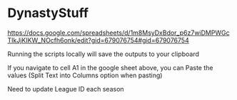 # DynastyStuff

https://docs.google.com/spreadsheets/d/1m8MsyDxBdor_p6z7wiDMPWGcTIkJjKIKW_NOcfh6onk/edit?gid=679076754#gid=679076754

Running the scripts locally will save the outputs to your clipboard

If you navigate to cell A1 in the google sheet above, you can Paste the values (Split Text into Columns option when pasting)

Need to update League ID each season
